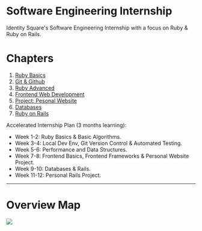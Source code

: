 # Software Engineering Internship
Identity Square's Software Engineering Internship with a focus on Ruby &amp; Ruby on Rails.

# Chapters
1. [Ruby Basics](01_ruby_basics.md)
2. [Git & Github](02_git_version_control.md)
3. [Ruby Advanced](03_ruby_advanced.md)
4. [Frontend Web Development](04_frontend_web_dev.md)
5. [Project: Pesonal Website](05_project_personal_website.md)
6. [Databases](06_databases.md)
7. [Ruby on Rails](07_rails.md)



Accelerated Internship Plan (3 months learning):
* Week 1-2: Ruby Basics & Basic Algorithms.
* Week 3-4: Local Dev Env, Git Version Control & Automated Testing.
* Week 5-6: Performance and Data Structures.
* Week 7-8: Frontend Basics, Frontend Frameworks & Personal Website Project.
* Week 9-10: Databases & Rails.
* Week 11-12: Personal Rails Project.

---

# Overview Map
<img src="https://dgosxlrnzhofi.cloudfront.net/custom_page_images/64/page_images/Rails_Competencies.png?1386276348" />
